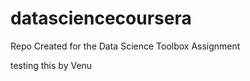 datasciencecoursera
===================

Repo Created for the Data Science Toolbox Assignment

testing this by Venu

